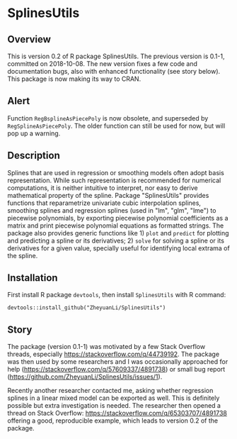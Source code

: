 # SplinesUtils

## Overview

This is version 0.2 of R package SplinesUtils. The previous version is 0.1-1, committed on 2018-10-08. The new version fixes a few code and documentation bugs, also with enhanced functionality (see story below). This package is now making its way to CRAN.

## Alert

Function `RegBsplineAsPiecePoly` is now obsolete, and superseded by `RegSplineAsPiecePoly`. The older function can still be used for now, but will pop up a warning.

## Description

Splines that are used in regression or smoothing models often adopt basis representation. While such representation is recommended for numerical computations, it is neither intuitive to interpret, nor easy to derive mathematical property of the spline. Package "SplinesUtils" provides functions that reparametrize univariate cubic interpolation splines, smoothing splines and regression splines (used in "lm", "glm", "lme") to piecewise polynomials, by exporting piecewise polynomial coefficients as a matrix and print piecewise polynomial equations as formatted strings. The package also provides generic functions like 1) `plot` and `predict` for plotting and predicting a spline or its derivatives; 2) `solve` for solving a spline or its derivatives for a given value, specially useful for identifying local extrama of the spline.

## Installation

First install R package `devtools`, then install `SplinesUtils` with R command:

```
devtools::install_github("ZheyuanLi/SplinesUtils")
```

## Story

The package (version 0.1-1) was motivated by a few Stack Overflow threads, especially https://stackoverflow.com/q/44739192. The package was then used by some researchers and I was occasionally approached for help (https://stackoverflow.com/q/57609337/4891738) or small bug report (https://github.com/ZheyuanLi/SplinesUtils/issues/1).

Recently another researcher contacted me, asking whether regression splines in a linear mixed model can be exported as well. This is definitely possible but extra investigation is needed. The researcher then opened a thread on Stack Overflow: https://stackoverflow.com/q/65303707/4891738 offering a good, reproducible example, which leads to version 0.2 of the package.

